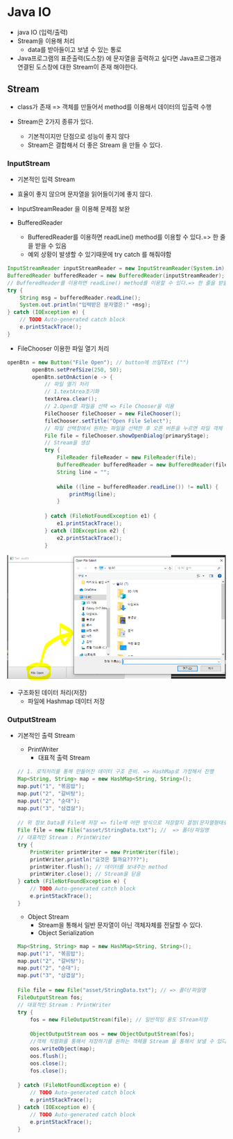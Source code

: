 # Java IO

* java IO (입력/출력)
* Stream을 이용해 처리
  * data를 받아들이고 보낼 수 있는 통로
* Java프로그램의 표준출력(도스창) 에 문자열을 출력하고 싶다면 Java프로그램과 연결된 도스창에 대한 Stream이 존재 해야한다.

## Stream

* class가 존재 => 객체를 만들어서 method를 이용해서 데이터의 입출력 수행

* Stream은 2가지 종류가 있다.
  * 기본적이지만 단점으로 성능이 좋지 않다
  * Stream은 결합해서 더 좋은 Stream 을 만들 수 있다.

### InputStream

* 기본적인 입력 Stream

*  효율이 좋지 않으며 문자열을 읽어들이기에 좋지 않다.

  * InputStreamReader 을 이용해 문제점 보완
  * BufferedReader
    * BufferedReader를 이용하면 readLine() method를 이용할 수 있다.=> 한 줄을 받을 수 있음
    * 예외 상황이 발생할 수 있기때문에 try catch 를 해줘야함

  ```java
  InputStreamReader inputStreamReader = new InputStreamReader(System.in); 
  BufferedReader bufferedReader = new BufferedReader(inputStreamReader);
  // BufferedReader를 이용하면 readLine() method를 이용할 수 있다.=> 한 줄을 받을 수 있음
  try {
      String msg = bufferedReader.readLine();
      System.out.println("입력받은 문자열은:" +msg);
  } catch (IOException e) {
      // TODO Auto-generated catch block
      e.printStackTrace();
  }
  ```

* FileChooser 이용한 파일 열기 처리

```java
openBtn = new Button("File Open"); // button에 쓰일TExt ("")
		openBtn.setPrefSize(250, 50);
		openBtn.setOnAction(e -> {
			// 파일 열기 처리
			// 1.textArea초기화
			textArea.clear();
			// 2.Open할 파일을 선택 => File Chooser을 이용
			FileChooser fileChooser = new FileChooser();
			fileChooser.setTitle("Open File Select");
			// 파일 선택창에서 원하는 파일을 선택한 후 오픈 버튼을 누르면 파일 객체 생성
			File file = fileChooser.showOpenDialog(primaryStage);
			// Stream을 생성
			try {
				FileReader fileReader = new FileReader(file);
				BufferedReader bufferedReader = new BufferedReader(fileReader);
				String line = "";

				while ((line = bufferedReader.readLine()) != null) {
					printMsg(line);
				}

			} catch (FileNotFoundException e1) {
				e1.printStackTrace();
			} catch (IOException e2) {
				e2.printStackTrace();
			}
```

![image-20200413112600051](image/image-20200413112600051.png)



* 구조화된 데이터 처리(저장)
  * 파일에 Hashmap 데이터 저장



### OutputStream

* 기본적인 출력 Stream

  * PrintWriter
    * 대표적 출력 Stream

  ```java
  // 1. 로직처리를 통해 만들어진 데이터 구조 준비. => HashMap로 가정해서 진행
  Map<String, String> map = new HashMap<String, String>();
  map.put("1", "볶음밥");
  map.put("2", "갈비탕");
  map.put("2", "순대");
  map.put("3", "삼겹살");
  
  // 위 정보 Data를 File에 저장 => file에 어떤 방식으로 저장할지 결정(문자열형태로 저장 가정)
  File file = new File("asset/StringData.txt"); //  => 폴더/파일명
  // 대표적인 Stream : PrintWriter
  try {
      PrintWriter printWriter = new PrintWriter(file);
      printWriter.println("요것은 뭘까요????");
      printWriter.flush(); // 데이터를 보내주는 method
      printWriter.close(); // Stream을 닫음
  } catch (FileNotFoundException e) {
      // TODO Auto-generated catch block
      e.printStackTrace();
  }
  ```

  * Object Stream
    * Stream을 통해서 일반 문자열이 아닌 객체자체를 전달할 수 있다.
    * Object Serialization

  ```java
  Map<String, String> map = new HashMap<String, String>();
  map.put("1", "볶음밥");
  map.put("2", "갈비탕");
  map.put("2", "순대");
  map.put("3", "삼겹살");
  
  File file = new File("asset/StringData.txt"); // => 폴더/파일명
  FileOutputStream fos;
  // 대표적인 Stream : PrintWriter
  try {
      fos = new FileOutputStream(file); // 일반적잉 용도 STream저장
  
      ObjectOutputStream oos = new ObjectOutputStream(fos);
      //객체 직렬화를 통해서 저장하기를 원하는 객체를 Stream 을 통해서 보낼 수 있다.
      oos.writeObject(map);
      oos.flush();
      oos.close();
      fos.close();
  
  } catch (FileNotFoundException e) {
      // TODO Auto-generated catch block
      e.printStackTrace();
  } catch (IOException e) {
      // TODO Auto-generated catch block
      e.printStackTrace();
  }
  ```

  



